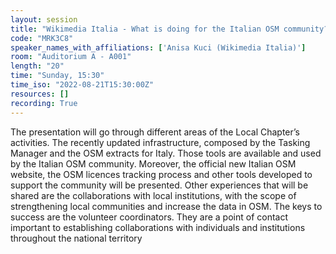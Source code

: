 ```yaml
---
layout: session
title: "Wikimedia Italia - What is doing for the Italian OSM community?"
code: "MRK3C8"
speaker_names_with_affiliations: ['Anisa Kuci (Wikimedia Italia)']
room: "Auditorium A - A001"
length: "20"
time: "Sunday, 15:30"
time_iso: "2022-08-21T15:30:00Z"
resources: []
recording: True
---
```

The presentation will go through different areas of the Local Chapter’s activities. The recently updated infrastructure, composed by the Tasking Manager and the OSM extracts for Italy. Those tools are available and used by the Italian OSM community. Moreover, the official new Italian OSM website, the OSM licences tracking process and other tools developed to support the community will be presented.
Other experiences that will be shared are the collaborations with local institutions, with the scope of strengthening local communities and increase the data in OSM. The keys to success are the volunteer coordinators. They are a point of contact important to establishing collaborations with individuals and institutions throughout the national territory
